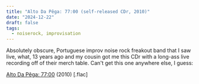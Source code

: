 ```yaml
---
title: "Alto Da Pêga: 77:00 (self-released CDr, 2010)"
date: "2024-12-22"
draft: false
tags:
  - noiserock, improvisation
---
```


Absolutely obscure, Portuguese improv noise rock freakout band that I saw live, what, 13 years ago and my cousin got me this CDr with a long-ass live recording off of their merch table. Can't get this one anywhere else, I guess:

[Alto Da Pêga: 77:00](https://mega.nz/file/RU4C1B5D#6dOwCUws1aHvvrHuycu2WNu23ubXsx25DLNygBWz9P4) (2010) [.flac]
